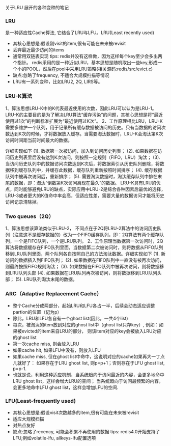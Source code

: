 关于LRU 展开的各种变种的笔记
### LRU
是一种适应性Cache算法, 它结合了LRU与LFU。LRU(Least recently used)
* 其核心思想是:假设刚visit的item,很有可能在未来被revisit
* 丢弃最近最少访问的items
* 通常用双链表实现 tips: redis并没有这样做，因为这样每个key至少会多出两个指针。 redis采用的是一种近似LRU，基本思想是随机取出一些key,形成一个小的POOL，然后在pool中采用LRU策略(相关源码:redis/src/evict.c)
* 缺点:忽略了frequency, 不适合大规模扫描等情况
* LRU有一系列变种，比如LRU2, 2Q, LIRS等。

### LRU-K算法
1、算法思想LRU-K中的K代表最近使用的次数，因此LRU可以认为是LRU-1。LRU-K的主要目的是为了解决LRU算法“缓存污染”的问题，其核心思想是将“最近使用过1次”的判断标准扩展为“最近使用过K次”。
2、工作原理相比LRU，LRU-K需要多维护一个队列，用于记录所有缓存数据被访问的历史。只有当数据的访问次数达到K次的时候，才将数据放入缓存。当需要淘汰数据时，LRU-K会淘汰第K次访问时间距当前时间最大的数据。

详细实现如下
(1). 数据第一次被访问，加入到访问历史列表；
(2). 如果数据在访问历史列表里后没有达到K次访问，则按照一定规则（FIFO，LRU）淘汰；
(3). 当访问历史队列中的数据访问次数达到K次后，将数据索引从历史队列删除，将数据移到缓存队列中，并缓存此数据，缓存队列重新按照时间排序；
(4). 缓存数据队列中被再次访问后，重新排序；
(5). 需要淘汰数据时，淘汰缓存队列中排在末尾的数据，即：淘汰“倒数第K次访问离现在最久”的数据。
LRU-K具有LRU的优点，同时能够避免LRU的缺点，实际应用中LRU-2是综合各种因素后最优的选择，LRU-3或者更大的K值命中率会高，但适应性差，需要大量的数据访问才能将历史访问记录清除掉。

### Two queues（2Q）
1、算法思想该算法类似于LRU-2，
不同点在于2Q将LRU-2算法中的访问历史队列（注意这不是缓存数据的）改为一个FIFO缓存队列，即：2Q算法有两个缓存队列，一个是FIFO队列，一个是LRU队列。
2、工作原理当数据第一次访问时，2Q算法将数据缓存在FIFO队列里面，当数据第二次被访问时，则将数据从FIFO队列移到LRU队列里面，两个队列各自按照自己的方法淘汰数据。详细实现如下
(1). 新访问的数据插入到FIFO队列；
(2). 如果数据在FIFO队列中一直没有被再次访问，则最终按照FIFO规则淘汰；
(3). 如果数据在FIFO队列中被再次访问，则将数据移到LRU队列头部
(4). 如果数据在LRU队列再次被访问，则将数据移到LRU队列头部；
(5). LRU队列淘汰末尾的数据。



### ARC（Adaptive Replacement Cache）

* 整个Cache分成两部分，起始LRU和LFU各占一半，后续会动态适应调整partion的位置（记为p）
* 除此，LRU和LFU各自有一个ghost list(因此，一共4个list)
* 每次，被淘汰的item放到对应的ghost list中（ghost list只存key）, 例如：如果被evicted的item来自LRU的部分， 则该item对应的key会被放入LRU对应的ghost list
* 第一次cache miss, 则会放入LRU
* 如果cache hit, 如果LFU中没有，则放入LFU
* 如果cache miss, 但在ghost list中命中，这说明对应的cache如果再大一丁点儿就好了： 如果存在于LRU ghost list, 则p=p+1；否则存在于LFU ghost list, p=p-1.
* 也就是说，利用这种适应机制，当系统趋向于访问最近的内容，会更多地命中LRU ghost list，这样会增大LRU的空间； 当系统趋向于访问最频繁的内容，会更多地命中LFU ghost list，这样会增加LFU的空间.


### LFU(Least-frequently used)
* 其核心思想是:假设visit次数越多的item,很有可能在未来被revisit
* 适应大规模扫描
* 对热点友好
* 缺点:忽略了recency, 可能会积累不再使用的数据 tips: redis4.0开始支持了LFU,例如volatile-lfu, allkeys-lfu配置选项



